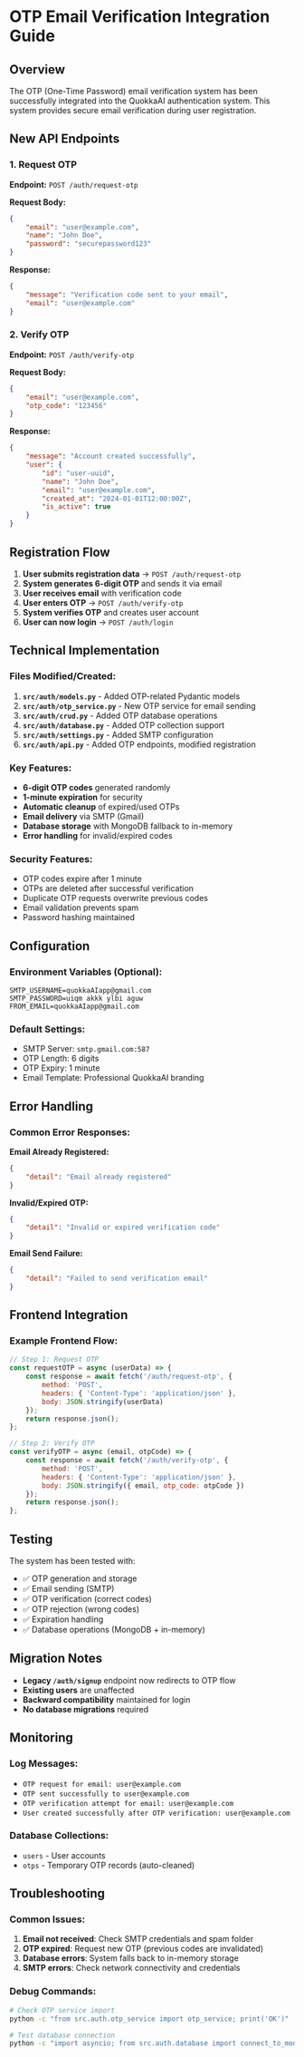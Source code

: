 # OTP Email Verification Integration Guide

## Overview

The OTP (One-Time Password) email verification system has been successfully integrated into the QuokkaAI authentication system. This system provides secure email verification during user registration.

## New API Endpoints

### 1. Request OTP
**Endpoint:** `POST /auth/request-otp`

**Request Body:**
```json
{
    "email": "user@example.com",
    "name": "John Doe",
    "password": "securepassword123"
}
```

**Response:**
```json
{
    "message": "Verification code sent to your email",
    "email": "user@example.com"
}
```

### 2. Verify OTP
**Endpoint:** `POST /auth/verify-otp`

**Request Body:**
```json
{
    "email": "user@example.com",
    "otp_code": "123456"
}
```

**Response:**
```json
{
    "message": "Account created successfully",
    "user": {
        "id": "user-uuid",
        "name": "John Doe",
        "email": "user@example.com",
        "created_at": "2024-01-01T12:00:00Z",
        "is_active": true
    }
}
```

## Registration Flow

1. **User submits registration data** → `POST /auth/request-otp`
2. **System generates 6-digit OTP** and sends it via email
3. **User receives email** with verification code
4. **User enters OTP** → `POST /auth/verify-otp`
5. **System verifies OTP** and creates user account
6. **User can now login** → `POST /auth/login`

## Technical Implementation

### Files Modified/Created:

1. **`src/auth/models.py`** - Added OTP-related Pydantic models
2. **`src/auth/otp_service.py`** - New OTP service for email sending
3. **`src/auth/crud.py`** - Added OTP database operations
4. **`src/auth/database.py`** - Added OTP collection support
5. **`src/auth/settings.py`** - Added SMTP configuration
6. **`src/auth/api.py`** - Added OTP endpoints, modified registration

### Key Features:

- **6-digit OTP codes** generated randomly
- **1-minute expiration** for security
- **Automatic cleanup** of expired/used OTPs
- **Email delivery** via SMTP (Gmail)
- **Database storage** with MongoDB fallback to in-memory
- **Error handling** for invalid/expired codes

### Security Features:

- OTP codes expire after 1 minute
- OTPs are deleted after successful verification
- Duplicate OTP requests overwrite previous codes
- Email validation prevents spam
- Password hashing maintained

## Configuration

### Environment Variables (Optional):
```env
SMTP_USERNAME=quokkaAIapp@gmail.com
SMTP_PASSWORD=uiqm akkk ylbi aguw
FROM_EMAIL=quokkaAIapp@gmail.com
```

### Default Settings:
- SMTP Server: `smtp.gmail.com:587`
- OTP Length: 6 digits
- OTP Expiry: 1 minute
- Email Template: Professional QuokkaAI branding

## Error Handling

### Common Error Responses:

**Email Already Registered:**
```json
{
    "detail": "Email already registered"
}
```

**Invalid/Expired OTP:**
```json
{
    "detail": "Invalid or expired verification code"
}
```

**Email Send Failure:**
```json
{
    "detail": "Failed to send verification email"
}
```

## Frontend Integration

### Example Frontend Flow:

```javascript
// Step 1: Request OTP
const requestOTP = async (userData) => {
    const response = await fetch('/auth/request-otp', {
        method: 'POST',
        headers: { 'Content-Type': 'application/json' },
        body: JSON.stringify(userData)
    });
    return response.json();
};

// Step 2: Verify OTP
const verifyOTP = async (email, otpCode) => {
    const response = await fetch('/auth/verify-otp', {
        method: 'POST',
        headers: { 'Content-Type': 'application/json' },
        body: JSON.stringify({ email, otp_code: otpCode })
    });
    return response.json();
};
```

## Testing

The system has been tested with:
- ✅ OTP generation and storage
- ✅ Email sending (SMTP)
- ✅ OTP verification (correct codes)
- ✅ OTP rejection (wrong codes)
- ✅ Expiration handling
- ✅ Database operations (MongoDB + in-memory)

## Migration Notes

- **Legacy `/auth/signup`** endpoint now redirects to OTP flow
- **Existing users** are unaffected
- **Backward compatibility** maintained for login
- **No database migrations** required

## Monitoring

### Log Messages:
- `OTP request for email: user@example.com`
- `OTP sent successfully to user@example.com`
- `OTP verification attempt for email: user@example.com`
- `User created successfully after OTP verification: user@example.com`

### Database Collections:
- `users` - User accounts
- `otps` - Temporary OTP records (auto-cleaned)

## Troubleshooting

### Common Issues:

1. **Email not received**: Check SMTP credentials and spam folder
2. **OTP expired**: Request new OTP (previous codes are invalidated)
3. **Database errors**: System falls back to in-memory storage
4. **SMTP errors**: Check network connectivity and credentials

### Debug Commands:
```bash
# Check OTP service import
python -c "from src.auth.otp_service import otp_service; print('OK')"

# Test database connection
python -c "import asyncio; from src.auth.database import connect_to_mongo; asyncio.run(connect_to_mongo())"
``` 